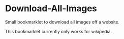 # Download-All-Images

Small bookmarklet to download all images off a website. 

This bookmarklet currently only works for wikipedia.
